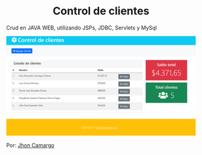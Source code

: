 <h1 align="center">Control de clientes</h1>

Crud en JAVA WEB, utilizando JSPs, JDBC, Servlets y MySql

![Vista principal del proyecto](control_clientes.png)

Por: [Jhon Camargo](http://jhoncamargo.000webhostapp.com)
